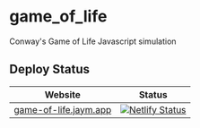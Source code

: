 # game_of_life
Conway's Game of Life Javascript simulation
## Deploy Status
Website | Status
---|---
[game-of-life.jaym.app](https://game-of-life.jaym.app)|[![Netlify Status](https://api.netlify.com/api/v1/badges/73171f42-2096-4110-8f32-40f622a84bc4/deploy-status)](https://app.netlify.com/sites/jayank-game-of-life/deploys)

